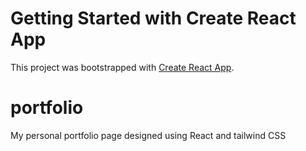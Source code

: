 # Getting Started with Create React App

This project was bootstrapped with [Create React App](https://github.com/facebook/create-react-app).

# portfolio
My personal portfolio page designed using React and tailwind CSS
